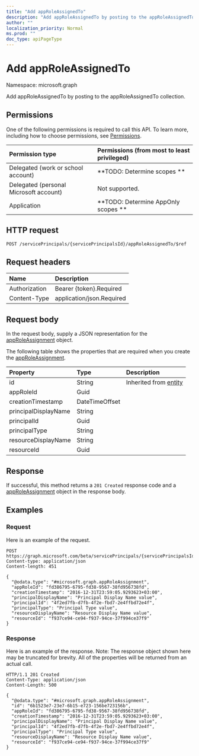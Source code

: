 ```yaml
---
title: "Add appRoleAssignedTo"
description: "Add appRoleAssignedTo by posting to the appRoleAssignedTo collection."
author: ""
localization_priority: Normal
ms.prod: ""
doc_type: apiPageType
---
```


# Add appRoleAssignedTo

Namespace: microsoft.graph

Add appRoleAssignedTo by posting to the appRoleAssignedTo collection.

## Permissions
One of the following permissions is required to call this API. To learn more, including how to choose permissions, see [Permissions](/concepts/permissions-reference.md).

|Permission type|Permissions (from most to least privileged)|
|:---|:---|
|Delegated (work or school account)|**TODO: Determine scopes **|
|Delegated (personal Microsoft account)|Not supported.|
|Application|**TODO: Determine AppOnly scopes **|

## HTTP request
<!-- {
  "blockType": "ignored"
}
-->
``` http
POST /servicePrincipals/{servicePrincipalsId}/appRoleAssignedTo/$ref
```

## Request headers
|Name|Description|
|:---|:---|
|Authorization|Bearer {token}.Required|
|Content-Type|application/json.Required|

## Request body
In the request body, supply a JSON representation for the [appRoleAssignment](../resources/approleassignment.md) object.

The following table shows the properties that are required when you create the [appRoleAssignment](../resources/approleassignment.md).

|Property|Type|Description|
|:---|:---|:---|
|id|String| Inherited from [entity](../resources/entity.md)|
|appRoleId|Guid||
|creationTimestamp|DateTimeOffset||
|principalDisplayName|String||
|principalId|Guid||
|principalType|String||
|resourceDisplayName|String||
|resourceId|Guid||



## Response
If successful, this method returns a `201 Created` response code and a [appRoleAssignment](../resources/approleassignment.md) object in the response body.

## Examples

### Request
Here is an example of the request.
<!-- {
  "blockType": "request",
  "name": "create_approleassignment_from_approleassignments"
}
-->
``` http
POST https://graph.microsoft.com/beta/servicePrincipals/{servicePrincipalsId}/appRoleAssignedTo
Content-type: application/json
Content-length: 451

{
  "@odata.type": "#microsoft.graph.appRoleAssignment",
  "appRoleId": "fd386795-6795-fd38-9567-38fd956738fd",
  "creationTimestamp": "2016-12-31T23:59:05.9293623+03:00",
  "principalDisplayName": "Principal Display Name value",
  "principalId": "4f2ed7fb-d7fb-4f2e-fbd7-2e4ffbd72e4f",
  "principalType": "Principal Type value",
  "resourceDisplayName": "Resource Display Name value",
  "resourceId": "f937ce94-ce94-f937-94ce-37f994ce37f9"
}
```

### Response
Here is an example of the response. Note: The response object shown here may be truncated for brevity. All of the properties will be returned from an actual call.
<!-- {
  "blockType": "response",
  "truncated": true,
  "@odata.type": "microsoft.graph.approleassignment"
}
-->
``` http
HTTP/1.1 201 Created
Content-Type: application/json
Content-Length: 500

{
  "@odata.type": "#microsoft.graph.appRoleAssignment",
  "id": "6b1523e7-23e7-6b15-e723-156be723156b",
  "appRoleId": "fd386795-6795-fd38-9567-38fd956738fd",
  "creationTimestamp": "2016-12-31T23:59:05.9293623+03:00",
  "principalDisplayName": "Principal Display Name value",
  "principalId": "4f2ed7fb-d7fb-4f2e-fbd7-2e4ffbd72e4f",
  "principalType": "Principal Type value",
  "resourceDisplayName": "Resource Display Name value",
  "resourceId": "f937ce94-ce94-f937-94ce-37f994ce37f9"
}
```

